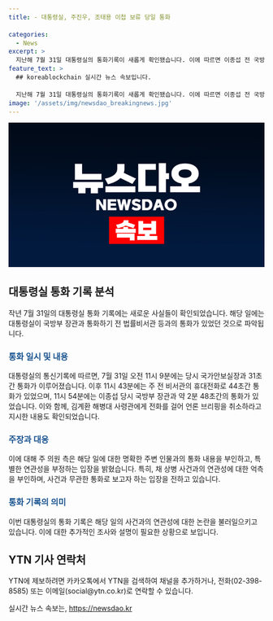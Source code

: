```yaml
---
title: - 대통령실, 주진우, 조태용 이첩 보류 당일 통화

categories:
  - News
excerpt: >
  지난해 7월 31일 대통령실의 통화기록이 새롭게 확인됐습니다. 이에 따르면 이종섭 전 국방부 장관과의 통화 이후 주진우 의원과도 통화한 사실이 밝혀졌습니다. 주 의원 측은 대통령실 법률비서관으로 일한 채 상병 사건과 무관하다고 주장하며 논란을 일으켰습니다. 대중 이목이 집중되는 사건으로, 추가 발전 가능한 소식을 기다려보겠습니다.
feature_text: >
  ## koreablockchain 실시간 뉴스 속보입니다.

  지난해 7월 31일 대통령실의 통화기록이 새롭게 확인됐습니다. 이에 따르면 이종섭 전 국방부 장관과의 통화 이후 주진우 의원과도 통화한 사실이 밝혀졌습니다. 주 의원 측은 대통령실 법률비서관으로 일한 채 상병 사건과 무관하다고 주장하며 논란을 일으켰습니다. 대중 이목이 집중되는 사건으로, 추가 발전 가능한 소식을 기다려보겠습니다.
image: '/assets/img/newsdao_breakingnews.jpg'
---
```


<p><img src="/assets/img/newsdao_breakingnews.jpg" alt="koreablockchain 속보" /></p>

<h2 data-ke-size="size26">대통령실 통화 기록 분석</h2>

<p data-ke-size="size16">작년 7월 31일의 대통령실 통화 기록에는 새로운 사실들이 확인되었습니다. 해당 일에는 대통령실이 국방부 장관과 통화하기 전 법률비서관 등과의 통화가 있었던 것으로 파악됩니다.</p>

<h3><b><span style="color: #1a5490;">통화 일시 및 내용</span></b></h3>

<p data-ke-size="size16">대통령실의 통신기록에 따르면, 7월 31일 오전 11시 9분에는 당시 국가안보실장과 31초간 통화가 이루어졌습니다. 이후 11시 43분에는 주 전 비서관의 휴대전화로 44초간 통화가 있었으며, 11시 54분에는 이종섭 당시 국방부 장관과 약 2분 48초간의 통화가 있었습니다. 이와 함께, 김계환 해병대 사령관에게 전화를 걸어 언론 브리핑을 취소하라고 지시한 내용도 확인되었습니다.</p>

<h3><b><span style="color: #1a5490;">주장과 대응</span></b></h3>

<p data-ke-size="size16">이에 대해 주 의원 측은 해당 일에 대한 명확한 주변 인물과의 통화 내용을 부인하고, 특별한 연관성을 부정하는 입장을 밝혔습니다. 특히, 채 상병 사건과의 연관성에 대한 억측을 부인하며, 사건과 무관한 통화로 보고자 하는 입장을 전하고 있습니다.</p>

<h3><b><span style="color: #1a5490;">통화 기록의 의미</span></b></h3>

<p data-ke-size="size16">이번 대통령실의 통화 기록은 해당 일의 사건과의 연관성에 대한 논란을 불러일으키고 있습니다. 이에 대한 추가적인 조사와 설명이 필요한 상황으로 보입니다.</p>

<h2 data-ke-size="size26">YTN 기사 연락처</h2>

<p data-ke-size="size16">YTN에 제보하려면 카카오톡에서 YTN을 검색하여 채널을 추가하거나, 전화(02-398-8585) 또는 이메일(social@ytn.co.kr)로 연락할 수 있습니다.</p>
실시간 뉴스 속보는, <a href="https://newsdao.kr" rel="dofollow">https://newsdao.kr</a>


